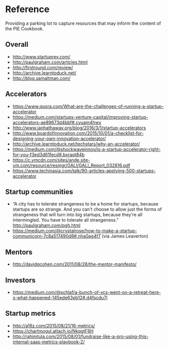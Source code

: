 # Reference

Providing a parking lot to capture resources that may inform the content of the PIE Cookbook.

## Overall

- http://www.startuprev.com/
- http://paulgraham.com/articles.html
- http://firstround.com/review/
- http://archive.learntoduck.net/
- http://blog.samaltman.com/


## Accelerators

- https://www.quora.com/What-are-the-challenges-of-running-a-startup-accelerator
- https://medium.com/startups-venture-capital/improving-startup-accelerators-ae89673d4bbf#.cyuam4hwx 
- http://www.ianhathaway.org/blog/2016/3/1/startup-accelerators
- http://www.boardofinnovation.com/2015/10/01/a-checklist-for-designing-your-own-innovation-accelerator/
- http://archive.learntoduck.net/techstars/why-an-accelerator/
- https://medium.com/@shockwaveinnov/is-a-startup-accelerator-right-for-you-f3ed3d61fecd#.bxraqt84b
- https://c.ymcdn.com/sites/ande.site-ym.com/resource/resmgr/GALI/GALI_Report_032816.pdf
- https://www.techinasia.com/talk/90-articles-applying-500-startups-accelerator

## Startup communities

- “A city has to tolerate strangeness to be a home for startups, because startups are so strange. And you can't choose to allow just the forms of strangeness that will turn into big startups, because they're all intermingled. You have to tolerate all strangeness.” http://paulgraham.com/pgh.html
- https://medium.com/@crystalrose/how-to-make-a-startup-communicorn-7c8a517490d8#.nha0ag4f7 (via James Leaverton)

## Mentors

- http://davidgcohen.com/2011/08/28/the-mentor-manifesto/

## Investors

- https://medium.com/@schlaf/a-bunch-of-vcs-went-on-a-retreat-here-s-what-happened-145ede63eb12#.d4fscdu7l

## Startup metrics

- http://a16z.com/2015/08/21/16-metrics/
- https://chartmogul.attach.io/NkqgtF8H
- http://rahimtula.com/2015/08/01/fundraise-like-a-pro-using-this-internal-saas-metrics-playbook-2/
